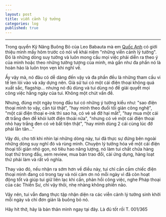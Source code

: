```yaml
---
---
layout: post
title: viễn cảnh lý tưởng
categories: log
published: true
---
```

---

Trong quyển Kỹ Năng Buông Bỏ của Leo Babauta mà em [Quốc Anh]([url](https://leqa.xyz/)) có giới thiệu mình mấy hôm trước có nói về khái niệm "những viễn cảnh lý tưởng". Đó là những dòng suy tưởng và luôn mong cầu mọi việc phải diễn ra theo ý của mình hoặc theo những tưởng tượng của mình, mà gần như đa phần nó là hoàn hảo là luôn trọn vẹn khi nghĩ về.

Ấy vậy mà, nó đâu có dễ dàng đến vậy và đa phần đều là những tham cầu vi tế len lỏi vào và xây dựng nên.
Giả sử tui có một cái điện thoại không quá xuất sắc, flagship… nhưng nó đủ dùng và tui dùng nó để giải quyết mọi công việc hằng ngày của tui. Không một chút vấn đề. 

Nhưng, đùng một ngày trong đầu tui có những ý tưởng kiểu như: "sao điện thoại mình to vậy, cấn túi thật", "hay mình theo đuổi tối giản công nghệ", "một cái điện thoại e-ink thì sao ha, có vẻ sẽ đỡ hại mắt", "hay mua một cái đt trắng đen để khỏi lướt điện thoải nữa", "nhưng có vẻ một cái điện thoại nhỏ hay trắng đen có vẻ bất tiện thật", "hay mình dùng 2 cái cùng lúc đỡ phải lằn tăn…" 

Vậy đó, cho tới khi nhìn lại những dòng này, tui đã thực sự đứng bên ngoài những dòng suy nghĩ đó và rùng mình. Chuyện lý tưởng hóa về một cái điện thoại tối giản nhỏ gọn, nó tiêu hao năng lượng, nó làm tui chất chứa hàng loạt thứ trong đầu, xem review, mua bán trao đổi, cài ứng dụng, hàng loạt thứ phải làm và rất vô nghĩa.

Thay vào đó, nếu nhận ra sớm hơn về điều này, tui chỉ cần cầm chiếc điện thoại mình đang có trong tay và nói cảm ơn nó mỗi ngày vì đã còn hoạt động tốt và giúp tui giữ liên lạc khi cần, phản hồi công việc, nghe Pháp thoại của các Thiền Sư, chỉ vậy thôi, nhẹ nhàng không phiền não.

Vậy nên, tui vẫn đang thực tập nhận diện ra các viễn cảnh lý tưởng sinh khởi mỗi ngày và chỉ đơn giản là buông bỏ nó.

Hãy hít thở, hãy là bản thân mình ngay tại đây.
Là đủ tốt rồi
T.
001/365

